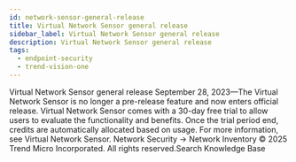 ```yaml
---
id: network-sensor-general-release
title: Virtual Network Sensor general release
sidebar_label: Virtual Network Sensor general release
description: Virtual Network Sensor general release
tags:
  - endpoint-security
  - trend-vision-one
---
```


 Virtual Network Sensor general release September 28, 2023—The Virtual Network Sensor is no longer a pre-release feature and now enters official release. Virtual Network Sensor comes with a 30-day free trial to allow users to evaluate the functionality and benefits. Once the trial period end, credits are automatically allocated based on usage. For more information, see Virtual Network Sensor. Network Security → Network Inventory © 2025 Trend Micro Incorporated. All rights reserved.Search Knowledge Base